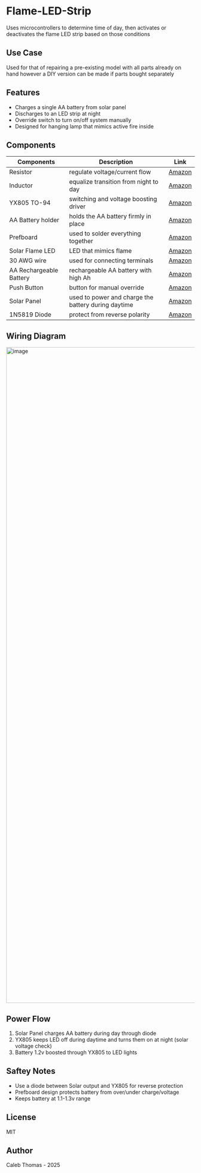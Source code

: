 # Flame-LED-Strip
Uses microcontrollers to determine time of day, then activates or deactivates the flame LED strip based on those conditions

## Use Case
Used for that of repairing a pre-existing model with all parts already on hand however a DIY version can be made if parts bought separately 

## Features
 - Charges a single AA battery from solar panel
 - Discharges to an LED strip at night
 - Override switch to turn on/off system manually
 - Designed for hanging lamp that mimics active fire inside

## Components
| Components | Description | Link |
|------------|-------------|------|
| Resistor | regulate voltage/current flow | [Amazon]() |
| Inductor | equalize transition from night to day | [Amazon](https://www.amazon.com/dp/B0CL4SC9KL?ref=ppx_yo2ov_dt_b_fed_asin_title&th=1) |
| YX805 TO-94 | switching and voltage boosting driver | [Amazon](https://www.amazon.com/dp/B07DNV323B?ref=ppx_yo2ov_dt_b_fed_asin_title) |
| AA Battery holder | holds the AA battery firmly in place | [Amazon](https://www.amazon.com/dp/B07BXX62JF?ref=ppx_yo2ov_dt_b_fed_asin_title) |
| Prefboard | used to solder everything together | [Amazon](https://www.amazon.com/dp/B072Z7Y19F?ref=ppx_yo2ov_dt_b_fed_asin_title)
| Solar Flame LED | LED that mimics flame | [Amazon](https://www.amazon.com/LiebeWH-Electrical-Supplies-Material-Homemade/dp/B0BQMJBM9B/ref=sr_1_1?crid=XVY7KAILPPOQ&dib=eyJ2IjoiMSJ9.JaTmC_HEjecCoufytHc90FKjJ8NtIXdDoSy9mjFobWZVJUpRK0RIuXbFpkSHJKe0fkj970FgTuDeD9HqiRqfJw._Wah7clzG6JG5gYejPpuASxDk3xXOy58NWWI_JV8Gac&dib_tag=se&keywords=LiebeWH+solar+flame+light+circuit+board+12&qid=1756832004&sprefix=liebewh+solar+flame+light+circuit+board+12%2Caps%2C79&sr=8-1)
| 30 AWG wire | used for connecting terminals | [Amazon](https://www.amazon.com/BNTECHGO-Silicone-Flexible-Strands-Stranded/dp/B01M7ZBW2X/ref=sr_1_1_sspa?crid=3G417XH51Z81P&dib=eyJ2IjoiMSJ9.lAwUU03dt_z1S5KuWxvQy-WObzwA_uklDrVOkJmDlkolxLtwGWvQ1U8uG95TC0OyhTFw5AToJKo7seHnHwQtQiygxUDHQPQrIHM4JTKTPcY7yIg811bc06JtJKrL3GaOUuVcir_7ut8Qzc0LDFPe4D1dWn2xzyZSbXqai-q73MacEEYkIZS7OEXBRgO64J88naeuOGgad4CowdFvyHMwb88X2-0Z-O-eeIOC_a204pizbamfl2Yb_WhhgVOXk_2l-Qnp2o39j_fZuvv-PUVqmXj4KCANKuYAjQs3hidqcHk.41M5Ke4_IStPqe7EsvdwIMAXOwfs9pjCN8fN2Ld8FEQ&dib_tag=se&keywords=30+awg+wire&qid=1756832074&sprefix=30awg+wir%2Caps%2C116&sr=8-1-spons&sp_csd=d2lkZ2V0TmFtZT1zcF9hdGY&psc=1) |
| AA Rechargeable Battery | rechargeable AA battery with high Ah | [Amazon](https://www.amazon.com/EBL-Rechargeable-Batteries-2800mAh-Ready2Charge/dp/B00DNPT1AO/ref=sr_1_3_sspa?crid=3ANOJXQCL4T1N&dib=eyJ2IjoiMSJ9.IeQVFU_AFAfuPKxus30K8-Dmf8yakVeu-2t7XfLaSqbSPHaugoXD4-5ODh3A2RPdgeVlIMJ6IZG3LQk2cSpke_eyk8g7GFrSRrAd__JsjRxtDgQB9M0Ws5F5cRndSvExEsELH3NKxBFIkaw0SyHic3m5BfBT7tTXhjW4fE49GYjAZrsccv9yyQrqGojPaM7xhZql1sMi8Z6CSs50Evbq33gnhZbPSUhomRJ-LJ_T6WUrGquZaU5K1qAsCjSkbLaU2poWL9ULL_AmE1H7oE3YY6WnLHWL4WHayS4GQhodxFY.x49KVJP6Yp8cd6abF9xjyuDSjes4kiM2vG9F96_J6Bo&dib_tag=se&keywords=aa+rechargeable+batteries&qid=1756832137&sprefix=aa+recharge%2Caps%2C126&sr=8-3-spons&sp_csd=d2lkZ2V0TmFtZT1zcF9hdGY&psc=1) |
| Push Button | button for manual override | [Amazon](https://www.amazon.com/Momentary-Tactile-Through-Breadboard-Friendly/dp/B07WF76VHT/ref=sr_1_7?crid=2ZUETI6SB1MMA&dib=eyJ2IjoiMSJ9.mDkrzwa0Dp8mcNoVe2UCIud6iwiB-GkbUxtcMr2pkY2mkMzqoBHpKNSN7mM5ZefEancYF0aDhF6S6RpukjHKK3cUQ19ogTn2wlIuu9HuyjZkB1ecj63No-SjiVYdHMvaFGqWoXE_nptUvOC71zjMWvpnGvpYllrbHa1IRgY0Ay783O4AgbrOKuAMhBvV1Vze3IAMLVNPT2Ts48KpB0SinxdVfdWXSKM_3OwZByCAwtlHWJey88PTAyDZBI1T5jN5tanhXiI0VOUjegVo6LT3zTeThfVoox7LbZINtUkEwnE.yIYboRq85oRv3UQsOronmOg6k48jnm8rV9CN_0ljj20&dib_tag=se&keywords=small+button&qid=1756832164&sprefix=small+button%2Caps%2C125&sr=8-7) |
| Solar Panel | used to power and charge the battery during daytime | [Amazon](https://www.amazon.com/Replacement-Waterproof-Lantern-Lanterns-Openings/dp/B0DHWSFKY7/ref=sr_1_11?crid=2JUXV6ZH8SVFM&dib=eyJ2IjoiMSJ9.Vaz6F3jjhG6Py_ZCl4IzFUaYm4JZGLIIuIW6zDADXn6LZqsnIIZfV5k4o_aFQ-TWA0cUlJrsFCW4mqB3m9fp2nNpU5mHp6KCX-zx3u4cwngmhW7Fwi4CbdO1FUOvusDonYrxQ04tvSf4yQu1jm7TDvhJ6pmXWyeCnqSpkf8deFFhcNY5nrW9g_TyQVaECYoB9Aq1yxD2o4RvljepQNpTh0UA9ja7F3ZomQaKClpMatk.GrqyxpOcCb7ZesjJQBl1EM9ygpF7Yc0smUM30qVXXDk&dib_tag=se&keywords=round%2Bsolar%2Bpanel&qid=1756832204&sprefix=round%2Bsolar%2Bpanel%2Caps%2C120&sr=8-11&th=1) |
| 1N5819 Diode | protect from reverse polarity | [Amazon](https://www.amazon.com/100-Pieces-1N5819-Schottky-Rectifier/dp/B079KG1TN2/ref=sr_1_1?dib=eyJ2IjoiMSJ9.X4BhnwfAoB8irxR1G3RdBqfQz_rhhnTbkTmowzAFuU8yMJ8-FVwrnT2rnO8g5uW6pwSdqNagkOaNuLQvmkHbYD_zvhC8rbqQ5nRJ0h8N7srAj9avD-hSfyxpUHhcDOGT9VVz78fLFgj-sxV_l3kCGD5YtheG21CnaBp7FgYCyvYydnhEF2u2dxtUFOLHghnKqOVP5AOIJqj2qepaljDJ2wPn8SOjpst82J5kV-EZZb0.G5FOAnbMb91vfBV0xSTshe5Y7ZCRxYcie6JTBYwLqP4&dib_tag=se&keywords=1n5819%2Bdiode&qid=1756837101&sr=8-1&th=1) |

## Wiring Diagram
<img width="2480" height="1748" alt="image" src="https://github.com/user-attachments/assets/06722d97-d936-46f0-92c2-cf095e3019eb" />

## Power Flow
1. Solar Panel charges AA battery during day through diode
2. YX805 keeps LED off during daytime and turns them on at night (solar voltage check)
3. Battery 1.2v boosted through YX805 to LED lights

## Saftey Notes
 - Use a diode between Solar output and YX805 for reverse protection
 - Prefboard design protects battery from over/under charge/voltage
 - Keeps battery at 1.1-1.3v range

## License
MIT

## Author
Caleb Thomas - 2025
